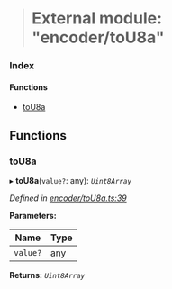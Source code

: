 > # External module: "encoder/toU8a"

### Index

#### Functions

* [toU8a](_encoder_tou8a_.md#tou8a)

## Functions

###  toU8a

▸ **toU8a**(`value?`: any): *`Uint8Array`*

*Defined in [encoder/toU8a.ts:39](https://github.com/polkadot-js/common/blob/e5ab357/packages/util-rlp/src/encoder/toU8a.ts#L39)*

**Parameters:**

Name | Type |
------ | ------ |
`value?` | any |

**Returns:** *`Uint8Array`*